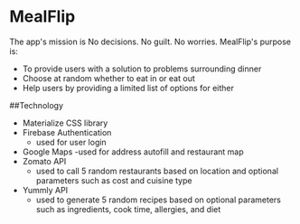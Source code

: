 # MealFlip 
The app's mission is No decisions. No guilt. No worries. MealFlip's purpose is:
- To provide users with a solution to problems surrounding dinner 
- Choose at random whether to eat in or eat out
- Help users by providing a limited list of options for either

##Technology
- Materialize CSS library
- Firebase Authentication
  - used for user login
- Google Maps
  -used for address autofill and restaurant map
- Zomato API
  - used to call 5 random restaurants based on location and optional parameters such as cost and cuisine type
- Yummly API
  - used to generate 5 random recipes based on optional parameters such as ingredients, cook time, allergies, and diet
      


